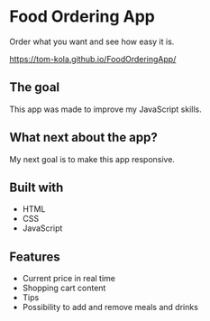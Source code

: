 # Food Ordering App

Order what you want and see how easy it is.

https://tom-kola.github.io/FoodOrderingApp/

## The goal

This app was made to improve my JavaScript skills.

## What next about the app?

My next goal is to make this app responsive.

## Built with

<ul>
<li>HTML</li>
<li>CSS</li>
<li>JavaScript</li>
</ul>

## Features
 <ul>
 <li>Current price in real time</li>
 <li>Shopping cart content</li>
 <li>Tips</li>
 <li>Possibility to add and remove meals and drinks</li>
 </ul>
 